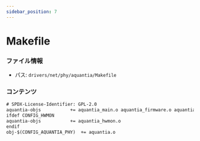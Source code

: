 ```yaml
---
sidebar_position: 7
---
```

# Makefile

### ファイル情報

- パス: `drivers/net/phy/aquantia/Makefile`

### コンテンツ

```txt
# SPDX-License-Identifier: GPL-2.0
aquantia-objs			+= aquantia_main.o aquantia_firmware.o aquantia_leds.o
ifdef CONFIG_HWMON
aquantia-objs			+= aquantia_hwmon.o
endif
obj-$(CONFIG_AQUANTIA_PHY)	+= aquantia.o

```
